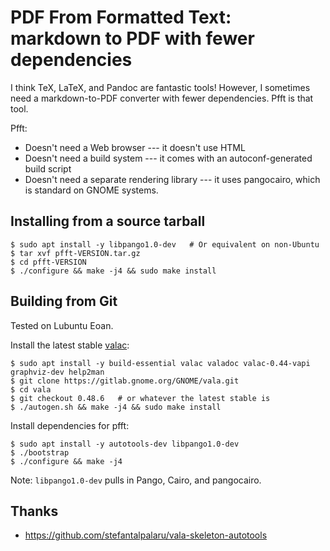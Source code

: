 # PDF From Formatted Text: markdown to PDF with fewer dependencies

I think TeX, LaTeX, and Pandoc are fantastic tools!  However, I sometimes
need a markdown-to-PDF converter with fewer dependencies.  Pfft is that tool.

Pfft:

- Doesn't need a Web browser --- it doesn't use HTML
- Doesn't need a build system --- it comes with an autoconf-generated build
  script
- Doesn't need a separate rendering library --- it uses pangocairo, which
  is standard on GNOME systems.

## Installing from a source tarball

    $ sudo apt install -y libpango1.0-dev   # Or equivalent on non-Ubuntu
    $ tar xvf pfft-VERSION.tar.gz
    $ cd pfft-VERSION
    $ ./configure && make -j4 && sudo make install

## Building from Git

Tested on Lubuntu Eoan.

Install the latest stable [valac]:

    $ sudo apt install -y build-essential valac valadoc valac-0.44-vapi graphviz-dev help2man
    $ git clone https://gitlab.gnome.org/GNOME/vala.git
    $ cd vala
    $ git checkout 0.48.6   # or whatever the latest stable is
    $ ./autogen.sh && make -j4 && sudo make install

Install dependencies for pfft:

    $ sudo apt install -y autotools-dev libpango1.0-dev
    $ ./bootstrap
    $ ./configure && make -j4

Note: `libpango1.0-dev` pulls in Pango, Cairo, and pangocairo.

## Thanks

- https://github.com/stefantalpalaru/vala-skeleton-autotools

[valac]: https://wiki.gnome.org/Projects/Vala

